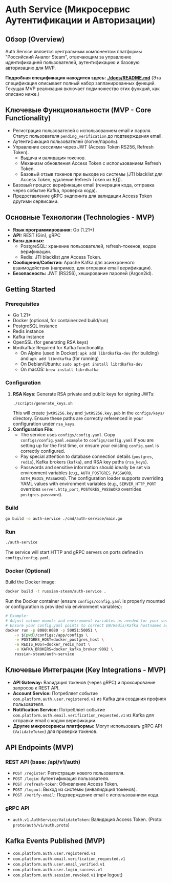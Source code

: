 # Auth Service (Микросервис Аутентификации и Авторизации)

## Обзор (Overview)

Auth Service является центральным компонентом платформы "Российский Аналог Steam", отвечающим за управление идентификацией пользователей, аутентификацию и базовую авторизацию для MVP.

**Подробная спецификация находится здесь: [./docs/README.md](./docs/README.md)** (Эта спецификация описывает полный набор запланированных функций. Текущая MVP реализация включает подмножество этих функций, как описано ниже.)

## Ключевые Функциональности (MVP - Core Functionality)

*   Регистрация пользователей с использованием email и пароля. Статус пользователя `pending_verification` до подтверждения email.
*   Аутентификация пользователей (логин/пароль).
*   Управление сессиями через JWT (Access Token RS256, Refresh Token).
    *   Выдача и валидация токенов.
    *   Механизм обновления Access Token с использованием Refresh Token.
    *   Базовый отзыв токенов при выходе из системы (JTI blacklist для Access Token, удаление Refresh Token из БД).
*   Базовый процесс верификации email (генерация кода, отправка через событие Kafka, проверка кода).
*   Предоставление gRPC эндпоинта для валидации Access Token другими сервисами.

## Основные Технологии (Technologies - MVP)

*   **Язык программирования:** Go (1.21+)
*   **API:** REST (Gin), gRPC
*   **Базы данных:**
    *   PostgreSQL: хранение пользователей, refresh-токенов, кодов верификации.
    *   Redis: JTI blacklist для Access Token.
*   **Сообщения/События:** Apache Kafka для асинхронного взаимодействия (например, для отправки email верификации).
*   **Безопасность:** JWT (RS256), хеширование паролей (Argon2id).

## Getting Started

### Prerequisites
*   Go 1.21+
*   Docker (optional, for containerized build/run)
*   PostgreSQL instance
*   Redis instance
*   Kafka instance
*   OpenSSL (for generating RSA keys)
*   librdkafka: Required for Kafka functionality.
    *   On Alpine (used in Docker): `apk add librdkafka-dev` (for building) and `apk add librdkafka` (for running)
    *   On Debian/Ubuntu: `sudo apt-get install librdkafka-dev`
    *   On macOS: `brew install librdkafka`

### Configuration
1.  **RSA Keys**: Generate RSA private and public keys for signing JWTs:
    ```bash
    ./scripts/generate_keys.sh
    ```
    This will create `jwtRS256.key` and `jwtRS256.key.pub` in the `configs/keys/` directory. Ensure these paths are correctly referenced in your configuration under `rsa_keys`.
2.  **Configuration File**:
    *   The service uses `configs/config.yaml`. Copy `configs/config.yaml.example` to `configs/config.yaml` if you are setting up for the first time, or ensure your existing `config.yaml` is correctly configured.
    *   Pay special attention to database connection details (`postgres`, `redis`), Kafka brokers (`kafka`), and RSA key paths (`rsa_keys`).
    *   Passwords and sensitive information should ideally be set via environment variables (e.g., `AUTH_POSTGRES_PASSWORD`, `AUTH_REDIS_PASSWORD`). The configuration loader supports overriding YAML values with environment variables (e.g., `SERVER_HTTP_PORT` overrides `server.http_port`, `POSTGRES_PASSWORD` overrides `postgres.password`).

### Build
```bash
go build -o auth-service ./cmd/auth-service/main.go
```

### Run
```bash
./auth-service
```
The service will start HTTP and gRPC servers on ports defined in `configs/config.yaml`.

### Docker (Optional)
Build the Docker image:
```bash
docker build -t russian-steam/auth-service .
```
Run the Docker container (ensure `configs/config.yaml` is properly mounted or configuration is provided via environment variables):
```bash
# Example:
# Adjust volume mounts and environment variables as needed for your setup.
# Ensure your config.yaml points to correct DB/Redis/Kafka hostnames accessible from Docker.
docker run -p 8080:8080 -p 50051:50051 \
    -v $(pwd)/configs:/app/configs \
    -e POSTGRES_HOST=docker_postgres_host \
    -e REDIS_HOST=docker_redis_host \
    -e KAFKA_BROKERS=docker_kafka_broker:9092 \
    russian-steam/auth-service
```

## Ключевые Интеграции (Key Integrations - MVP)

*   **API Gateway:** Валидация токенов (через gRPC) и проксирование запросов к REST API.
*   **Account Service:** Потребляет событие `com.platform.auth.user.registered.v1` из Kafka для создания профиля пользователя.
*   **Notification Service:** Потребляет событие `com.platform.auth.email.verification_requested.v1` из Kafka для отправки email с кодом верификации.
*   **Другие микросервисы платформы:** Могут использовать gRPC API (`ValidateToken`) для проверки токенов.

## API Endpoints (MVP)

### REST API (base: /api/v1/auth)
*   `POST /register`: Регистрация нового пользователя.
*   `POST /login`: Аутентификация пользователя.
*   `POST /refresh-token`: Обновление Access Token.
*   `POST /logout`: Выход из системы (инвалидация токенов).
*   `POST /verify-email`: Подтверждение email с использованием кода.

### gRPC API
*   `auth.v1.AuthService/ValidateToken`: Валидация Access Token. (Proto: `proto/auth/v1/auth.proto`)

## Kafka Events Published (MVP)
*   `com.platform.auth.user.registered.v1`
*   `com.platform.auth.email.verification_requested.v1`
*   `com.platform.auth.user.email_verified.v1`
*   `com.platform.auth.user.login_success.v1`
*   `com.platform.auth.session.revoked.v1` (при logout)

```
